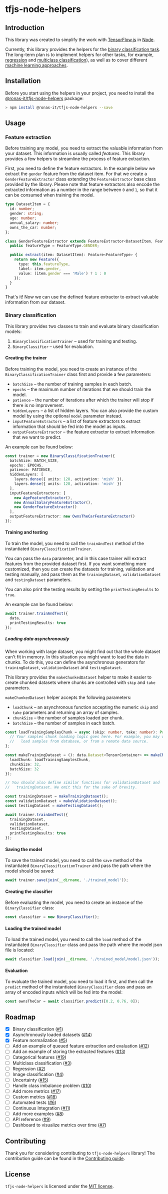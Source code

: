 # tfjs-node-helpers

## Introduction

This library was created to simplify the work with [TensorFlow.js][1] in
[Node][2].

Currently, this library provides the helpers for the
[binary classification task][3].  
The long-term plan is to implement helpers for other tasks, for example,
[regression][4] and [multiclass classification][5]), as well as to cover
different [machine learning approaches][6].

## Installation

Before you start using the helpers in your project, you need to install the
[@ronas-it/tfjs-node-helpers][7] package:

```bash
> npm install @ronas-it/tfjs-node-helpers --save
```

## Usage

### Feature extraction

Before training any model, you need to extract the valuable information
from your dataset. This information is usually called *features*.
This library provides a few helpers to streamline the process of feature extraction.

First, you need to define the feature extractors. In the example below we
extract the `gender` feature from the dataset item. For that we create a
`GenderFeatureExtractor` class extending the `FeatureExtractor` base class
provided by the library. Please note that feature extractors also encode the
extracted information as a number in the range between `0` and `1`, so that it
can be consumed when training the model.

```typescript
type DatasetItem = {
  id: number;
  gender: string;
  age: number;
  annual_salary: number;
  owns_the_car: number;
};

class GenderFeatureExtractor extends FeatureExtractor<DatasetItem, FeatureType> {
  public featureType = FeatureType.GENDER;

  public extract(item: DatasetItem): Feature<FeatureType> {
    return new Feature({
      type: this.featureType,
      label: item.gender,
      value: (item.gender === 'Male') ? 1 : 0
    });
  }
}
```

That's it! Now we can use the defined feature extractor to extract valuable
information from our dataset.

### Binary classification

This library provides two classes to train and evaluate binary classification
models:

1. `BinaryClassificationTrainer` – used for training and testing.
1. `BinaryClassifier` – used for evaluation.

#### Creating the trainer

Before training the model, you need to create an instance of the
`BinaryClassificationTrainer` class first and provide a few parameters:

- `batchSize` – the number of training samples in each batch.
- `epochs` – the maximum number of iterations that we should train the model.
- `patience` – the number of iterations after which the trainer will stop if
  there is no improvement.
- `hiddenLayers` – a list of hidden layers. You can also provide the custom
  model by using the optional `model` parameter instead.
- `inputFeatureExtractors` – a list of feature extractors to extract information
  that should be fed into the model as inputs.
- `outputFeatureExtractor` – the feature extractor to extract information that
  we want to predict.

An example can be found below:

```typescript
const trainer = new BinaryClassificationTrainer({
  batchSize: BATCH_SIZE,
  epochs: EPOCHS,
  patience: PATIENCE,
  hiddenLayers: [
    layers.dense({ units: 128, activation: 'mish' }),
    layers.dense({ units: 128, activation: 'mish' })
  ],
  inputFeatureExtractors: [
    new AgeFeatureExtractor(),
    new AnnualSalaryFeatureExtractor(),
    new GenderFeatureExtractor()
  ],
  outputFeatureExtractor: new OwnsTheCarFeatureExtractor()
});
```

#### Training and testing

To train the model, you need to call the `trainAndTest` method of the
instantiated `BinaryClassificationTrainer`.

You can pass the `data` parameter, and in this case trainer will extract
features from the provided dataset first. If you want something more customized,
then you can create the datasets for training, validation and testing manually,
and pass them as the `trainingDataset`, `validationDataset` and `testingDataset`
parameters.

You can also print the testing results by setting the `printTestingResults` to
`true`.

An example can be found below:

```typescript
await trainer.trainAndTest({
  data,
  printTestingResults: true
});
```

##### Loading data asynchronously

When working with large dataset, you might find out that the whole dataset
can't fit in memory. In this situation you might want to load the data in
chunks. To do this, you can define the asynchronous generators for
`trainingDataset`, `validationDataset` and `testingDataset`.

This library provides the `makeChunkedDataset` helper to make it easier to
create chunked datasets where chunks are controlled with `skip` and `take`
parameters.

`makeChunkedDataset` helper accepts the following parameters:

- `loadChunk` – an asynchronous function accepting the numeric `skip` and `take`
  parameters and returning an array of samples.
- `chunkSize` – the number of samples loaded per chunk.
- `batchSize` – the number of samples in each batch.

```typescript
const loadTrainingSamplesChunk = async (skip: number, take: number): Promise<Array<Sample>> => {
  // Your samples chunk loading logic goes here. For example, you may want to
  //   load samples from database, or from a remote data source.
};

const makeTrainingDataset = (): data.Dataset<TensorContainer> => makeChunkedDataset({
  loadChunk: loadTrainingSamplesChunk,
  chunkSize: 32,
  batchSize: 32
});

// You should also define similar functions for validationDataset and
//   trainingDataset. We omit this for the sake of brevity.

const trainingDataset = makeTrainingDataset();
const validationDataset = makeValidationDataset();
const testingDataset = makeTestingDataset();

await trainer.trainAndTest({
  trainingDataset,
  validationDataset,
  testingDataset,
  printTestingResults: true
});
```

#### Saving the model

To save the trained model, you need to call the `save` method of the
instantiated `BinaryClassificationTrainer` and pass the path where the model
should be saved:

```typescript
await trainer.save(join(__dirname, './trained_model'));
```

#### Creating the classifier

Before evaluating the model, you need to create an instance of the
`BinaryClassifier` class:

```typescript
const classifier = new BinaryClassifier();
```

#### Loading the trained model

To load the trained model, you need to call the `load` method of the
instantiated `BinaryClassifier` class and pass the path where the model json
file is located:

```typescript
await classifier.load(join(__dirname, './trained_model/model.json'));
```

#### Evaluation

To evaluate the trained model, you need to load it first, and then call the
`predict` method of the instantiated `BinaryClassifier` class and pass an array
of encoded inputs which will be fed into the model:

```typescript
const ownsTheCar = await classifier.predict([0.2, 0.76, 0]);
```

## Roadmap

- [x] Binary classification ([#1](https://github.com/RonasIT/tfjs-node-helpers/pull/1))
- [x] Asynchronously loaded datasets ([#14](https://github.com/RonasIT/tfjs-node-helpers/issues/14))
- [x] Feature normalization ([#5](https://github.com/RonasIT/tfjs-node-helpers/issues/5))
- [ ] Add an example of queued feature extraction and evaluation ([#12](https://github.com/RonasIT/tfjs-node-helpers/issues/12))
- [ ] Add an example of storing the extracted features ([#13](https://github.com/RonasIT/tfjs-node-helpers/issues/13))
- [ ] Categorical features ([#19](https://github.com/RonasIT/tfjs-node-helpers/issues/19))
- [ ] Multiclass classification ([#3](https://github.com/RonasIT/tfjs-node-helpers/issues/3))
- [ ] Regression ([#2](https://github.com/RonasIT/tfjs-node-helpers/issues/2))
- [ ] Image classification ([#4](https://github.com/RonasIT/tfjs-node-helpers/issues/4))
- [ ] Uncertainty ([#15](https://github.com/RonasIT/tfjs-node-helpers/issues/15))
- [ ] Handle class imbalance problem ([#10](https://github.com/RonasIT/tfjs-node-helpers/issues/10))
- [ ] Add more metrics ([#17](https://github.com/RonasIT/tfjs-node-helpers/issues/17))
- [ ] Custom metrics ([#18](https://github.com/RonasIT/tfjs-node-helpers/issues/18))
- [ ] Automated tests ([#6](https://github.com/RonasIT/tfjs-node-helpers/issues/6))
- [ ] Continuous Integration ([#11](https://github.com/RonasIT/tfjs-node-helpers/issues/11))
- [ ] Add more examples ([#8](https://github.com/RonasIT/tfjs-node-helpers/issues/8))
- [ ] API reference ([#9](https://github.com/RonasIT/tfjs-node-helpers/issues/9))
- [ ] Dashboard to visualize metrics over time ([#7](https://github.com/RonasIT/tfjs-node-helpers/issues/7))

## Contributing

Thank you for considering contributing to `tfjs-node-helpers` library! The
contribution guide can be found in the [Contributing guide][8].

## License

`tfjs-node-helpers` is licensed under the [MIT license][9].

[1]:https://www.tensorflow.org/js
[2]:https://nodejs.org
[3]:https://en.wikipedia.org/wiki/Binary_classification
[4]:https://en.wikipedia.org/wiki/Regression_analysis
[5]:https://en.wikipedia.org/wiki/Multiclass_classification
[6]:https://en.wikipedia.org/wiki/Machine_learning#Approaches
[7]:https://www.npmjs.com/package/@ronas-it/tfjs-node-helpers
[8]:CONTRIBUTING.md
[9]:LICENSE
